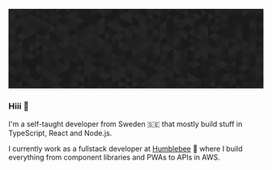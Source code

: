 ![](https://raw.githubusercontent.com/PatrikElfstrom/patrikelfstrom/main/polygon.svg)


### Hiii 👋

I'm a self-taught developer from Sweden 🇸🇪 that mostly build stuff in TypeScript, React and Node.js.

I currently work as a fullstack developer at [Humblebee](https://www.humblebee.se/) 🐝
where I build everything from component libraries and PWAs to APIs in AWS.


<!--

**PatrikElfstrom/patrikelfstrom** is a ✨ _special_ ✨ repository because its `README.md` (this file) appears on your GitHub profile.

Here are some ideas to get you started:

- 🔭 I’m currently working on ...
- 🌱 I’m currently learning ...
- 👯 I’m looking to collaborate on ...
- 🤔 I’m looking for help with ...
- 💬 Ask me about ...
- 📫 How to reach me: ...
- 😄 Pronouns: ...
- ⚡ Fun fact: ...
-->

